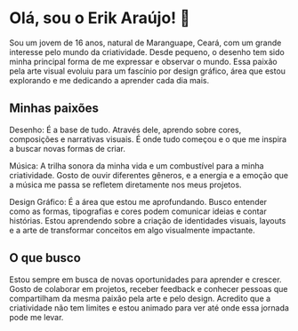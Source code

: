 # Olá, sou o Erik Araújo! 👋

Sou um jovem de 16 anos, natural de Maranguape, Ceará, com um grande interesse pelo mundo da criatividade. Desde pequeno, o desenho tem sido minha principal forma de me expressar e observar o mundo. Essa paixão pela arte visual evoluiu para um fascínio por design gráfico, área que estou explorando e me dedicando a aprender cada dia mais.

## Minhas paixões
Desenho: É a base de tudo. Através dele, aprendo sobre cores, composições e narrativas visuais. É onde tudo começou e o que me inspira a buscar novas formas de criar.

Música: A trilha sonora da minha vida e um combustível para a minha criatividade. Gosto de ouvir diferentes gêneros, e a energia e a emoção que a música me passa se refletem diretamente nos meus projetos.

Design Gráfico: É a área que estou me aprofundando. Busco entender como as formas, tipografias e cores podem comunicar ideias e contar histórias. Estou aprendendo sobre a criação de identidades visuais, layouts e a arte de transformar conceitos em algo visualmente impactante.

## O que busco
Estou sempre em busca de novas oportunidades para aprender e crescer. Gosto de colaborar em projetos, receber feedback e conhecer pessoas que compartilham da mesma paixão pela arte e pelo design. Acredito que a criatividade não tem limites e estou animado para ver até onde essa jornada pode me levar.
